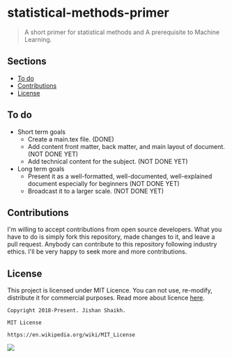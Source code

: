 # statistical-methods-primer
> A short primer for statistical methods and A prerequisite to Machine Learning.

## Sections
- [To do](https://github.com/Jishanshaikh4/statistical-methods-primer/blob/master/README.md#to-do)
- [Contributions](https://github.com/Jishanshaikh4/statistical-methods-primer/blob/master/README.md#contributions)
- [License](https://github.com/Jishanshaikh4/statistical-methods-primer/blob/master/README.md#license)

## To do
- Short term goals
  - Create a main.tex file. (DONE)
  - Add content front matter, back matter, and main layout of document. (NOT DONE YET)
  - Add technical content for the subject. (NOT DONE YET)
- Long term goals
  - Present it as a well-formatted, well-documented, well-explained document especially for beginners (NOT DONE YET)
  - Broadcast it to a larger scale. (NOT DONE YET)

## Contributions
I'm willing to accept contributions from open source developers. What you have to do is simply fork this repository, made changes to it, and leave a pull request. Anybody can contribute to this repository following industry ethics. I'll be very happy to seek more and more contributions.

## License
This project is licensed under MIT Licence. You can not use, re-modify, distribute it for commercial purposes. Read more about licence [here](https://en.wikipedia.org/wiki/MIT_License).

    Copyright 2018-Present. Jishan Shaikh.

    MIT License

    https://en.wikipedia.org/wiki/MIT_License

![](https://upload.wikimedia.org/wikipedia/commons/f/f8/License_icon-mit-88x31-2.svg)
